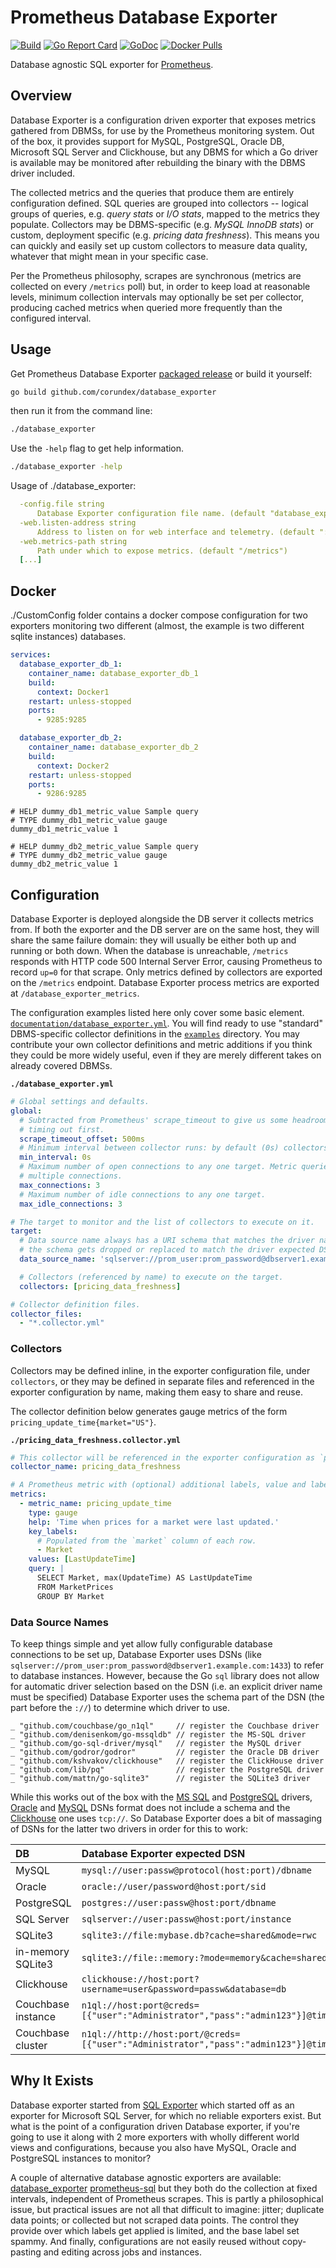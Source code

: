 # Prometheus Database Exporter

[![Build](https://github.com/corundex/database_exporter/actions/workflows/go.yml/badge.svg)](https://github.com/corundex/database_exporter/actions/workflows/go.yml)
[![Go Report Card](https://goreportcard.com/badge/github.com/corundex/database_exporter)](https://goreportcard.com/report/github.com/corundex/database_exporter)
[![GoDoc](https://godoc.org/github.com/corundex/database_exporter?status.svg)](https://godoc.org/github.com/corundex/database_exporter)
[![Docker Pulls](https://img.shields.io/docker/pulls/corundex/database_exporter.svg?maxAge=0)](https://hub.docker.com/repository/docker/corundex/database_exporter/general)

Database agnostic SQL exporter for [Prometheus](https://prometheus.io).

## Overview

Database Exporter is a configuration driven exporter that exposes metrics gathered from DBMSs, for use by the Prometheus
monitoring system. Out of the box, it provides support for MySQL, PostgreSQL, Oracle DB, Microsoft SQL Server and Clickhouse, but
any DBMS for which a Go driver is available may be monitored after rebuilding the binary with the DBMS driver included.

The collected metrics and the queries that produce them are entirely configuration defined. SQL queries are grouped into
collectors -- logical groups of queries, e.g. *query stats* or *I/O stats*, mapped to the metrics they populate.
Collectors may be DBMS-specific (e.g. *MySQL InnoDB stats*) or custom, deployment specific (e.g. *pricing data
freshness*). This means you can quickly and easily set up custom collectors to measure data quality, whatever that might
mean in your specific case.

Per the Prometheus philosophy, scrapes are synchronous (metrics are collected on every `/metrics` poll) but, in order to
keep load at reasonable levels, minimum collection intervals may optionally be set per collector, producing cached
metrics when queried more frequently than the configured interval.

## Usage

Get Prometheus Database Exporter [packaged release](https://github.com/corundex/database_exporter/releases/latest)
or build it yourself:

```bash
go build github.com/corundex/database_exporter
```

then run it from the command line:

```bash
./database_exporter
```

Use the `-help` flag to get help information.

```bash
./database_exporter -help
```

Usage of ./database_exporter:

```yaml
  -config.file string
      Database Exporter configuration file name. (default "database_exporter.yml", you can use sample oracle_exporter.yml, postgres_exporter.yml, mssql_exporter.yml or mysql_exporter.yml)
  -web.listen-address string
      Address to listen on for web interface and telemetry. (default ":9285")
  -web.metrics-path string
      Path under which to expose metrics. (default "/metrics")
  [...]
```

## Docker

./CustomConfig folder contains a docker compose configuration for two exporters monitoring two different (almost, the example is two different sqlite instances) databases.

```yaml
services:
  database_exporter_db_1:
    container_name: database_exporter_db_1
    build:
      context: Docker1
    restart: unless-stopped
    ports:
      - 9285:9285

  database_exporter_db_2:
    container_name: database_exporter_db_2
    build:
      context: Docker2
    restart: unless-stopped
    ports:
      - 9286:9285
```

```text
# HELP dummy_db1_metric_value Sample query
# TYPE dummy_db1_metric_value gauge
dummy_db1_metric_value 1
```

```text
# HELP dummy_db2_metric_value Sample query
# TYPE dummy_db2_metric_value gauge
dummy_db2_metric_value 1
```

## Configuration

Database Exporter is deployed alongside the DB server it collects metrics from. If both the exporter and the DB
server are on the same host, they will share the same failure domain: they will usually be either both up and running
or both down. When the database is unreachable, `/metrics` responds with HTTP code 500 Internal Server Error, causing
Prometheus to record `up=0` for that scrape. Only metrics defined by collectors are exported on the `/metrics` endpoint.
Database Exporter process metrics are exported at `/database_exporter_metrics`.

The configuration examples listed here only cover some basic element.
[`documentation/database_exporter.yml`](https://github.com/corundex/database_exporter/tree/master/documentation/database_exporter.yml).
You will find ready to use "standard" DBMS-specific collector definitions in the
[`examples`](https://github.com/corundex/database_exporter/tree/master/examples) directory. You may contribute your own collector
definitions and metric additions if you think they could be more widely useful, even if they are merely different takes
on already covered DBMSs.

**`./database_exporter.yml`**

```yaml
# Global settings and defaults.
global:
  # Subtracted from Prometheus' scrape_timeout to give us some headroom and prevent Prometheus from
  # timing out first.
  scrape_timeout_offset: 500ms
  # Minimum interval between collector runs: by default (0s) collectors are executed on every scrape.
  min_interval: 0s
  # Maximum number of open connections to any one target. Metric queries will run concurrently on
  # multiple connections.
  max_connections: 3
  # Maximum number of idle connections to any one target.
  max_idle_connections: 3

# The target to monitor and the list of collectors to execute on it.
target:
  # Data source name always has a URI schema that matches the driver name. In some cases (e.g. MySQL)
  # the schema gets dropped or replaced to match the driver expected DSN format.
  data_source_name: 'sqlserver://prom_user:prom_password@dbserver1.example.com:1433'

  # Collectors (referenced by name) to execute on the target.
  collectors: [pricing_data_freshness]

# Collector definition files.
collector_files:
  - "*.collector.yml"
```

### Collectors

Collectors may be defined inline, in the exporter configuration file, under `collectors`, or they may be defined in
separate files and referenced in the exporter configuration by name, making them easy to share and reuse.

The collector definition below generates gauge metrics of the form `pricing_update_time{market="US"}`.

**`./pricing_data_freshness.collector.yml`**

```yaml
# This collector will be referenced in the exporter configuration as `pricing_data_freshness`.
collector_name: pricing_data_freshness

# A Prometheus metric with (optional) additional labels, value and labels populated from one query.
metrics:
  - metric_name: pricing_update_time
    type: gauge
    help: 'Time when prices for a market were last updated.'
    key_labels:
      # Populated from the `market` column of each row.
      - Market
    values: [LastUpdateTime]
    query: |
      SELECT Market, max(UpdateTime) AS LastUpdateTime
      FROM MarketPrices
      GROUP BY Market
```

### Data Source Names

To keep things simple and yet allow fully configurable database connections to be set up, Database Exporter uses DSNs (like
`sqlserver://prom_user:prom_password@dbserver1.example.com:1433`) to refer to database instances. However, because the
Go `sql` library does not allow for automatic driver selection based on the DSN (i.e. an explicit driver name must be
specified) Database Exporter uses the schema part of the DSN (the part before the `://`) to determine which driver to use.

	_ "github.com/couchbase/go_n1ql"     // register the Couchbase driver
	_ "github.com/denisenkom/go-mssqldb" // register the MS-SQL driver
	_ "github.com/go-sql-driver/mysql"   // register the MySQL driver
	_ "github.com/godror/godror"         // register the Oracle DB driver
	_ "github.com/kshvakov/clickhouse"   // register the ClickHouse driver
	_ "github.com/lib/pq"                // register the PostgreSQL driver
	_ "github.com/mattn/go-sqlite3"      // register the SQLite3 driver
 
While this works out of the box with the [MS SQL](https://github.com/denisenkom/go-mssqldb) and
[PostgreSQL](https://github.com/lib/pq) drivers, [Oracle](https://github.com/godror/godror) and [MySQL](https://github.com/go-sql-driver/mysql) DSNs format does not include
a schema and the [Clickhouse](https://github.com/kshvakov/clickhouse) one uses `tcp://`. So Database Exporter does a bit of massaging
of DSNs for the latter two drivers in order for this to work:

| DB                 | Database Exporter expected DSN                                                            | Driver sees                                                |
| :----------------- | :---------------------------------------------------------------------------------------- | :--------------------------------------------------------- |
| MySQL              | `mysql://user:passw@protocol(host:port)/dbname`                                           | `user:passw@protocol(host:port)/dbname`                    |
| Oracle             | `oracle://user/password@host:port/sid`                                                    | `user/password@host:port/sid`                              |
| PostgreSQL         | `postgres://user:passw@host:port/dbname`                                                  | *unchanged*                                                |
| SQL Server         | `sqlserver://user:passw@host:port/instance`                                               | *unchanged*                                                |
| SQLite3            | `sqlite3://file:mybase.db?cache=shared&mode=rwc`                                          | `file:mybase.db?cache=shared&mode=rwc`                     |
| in-memory SQLite3  | `sqlite3://file::memory:?mode=memory&cache=shared`                                        | `file::memory:?mode=memory&cache=shared`                   |
| Clickhouse         | `clickhouse://host:port?username=user&password=passw&database=db`                         | `tcp://host:port?username=user&password=passw&database=db` |
| Couchbase instance | `n1ql://host:port@creds=[{"user":"Administrator","pass":"admin123"}]@timeout=10s`         | `host:port`                                                |
| Couchbase cluster  | `n1ql://http://host:port/@creds=[{"user":"Administrator","pass":"admin123"}]@timeout=10s` | `http://host:port/`                                        |

## Why It Exists

Database exporter started from [SQL Exporter](https://github.com/free/sql_exporter) which started off as an exporter for Microsoft SQL Server, for which no reliable exporters exist. But what is the point of a configuration driven Database exporter, if you're going to use it along with 2 more exporters with wholly
different world views and configurations, because you also have MySQL, Oracle and PostgreSQL instances to monitor?

A couple of alternative database agnostic exporters are available:
[database_exporter](https://github.com/justwatchcom/database_exporter)
[prometheus-sql](https://github.com/chop-dbhi/prometheus-sql)
but they both do the collection at fixed intervals, independent of
Prometheus scrapes. This is partly a philosophical issue, but practical issues are not all that difficult to imagine:
jitter; duplicate data points; or collected but not scraped data points. The control they provide over which labels get
applied is limited, and the base label set spammy. And finally, configurations are not easily reused without
copy-pasting and editing across jobs and instances.


